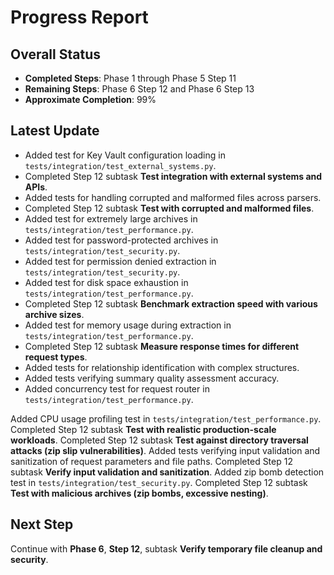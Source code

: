 # Progress Report

## Overall Status
- **Completed Steps**: Phase 1 through Phase 5 Step 11
- **Remaining Steps**: Phase 6 Step 12 and Phase 6 Step 13
- **Approximate Completion**: 99%

## Latest Update
- Added test for Key Vault configuration loading in `tests/integration/test_external_systems.py`.
- Completed Step 12 subtask **Test integration with external systems and APIs**.
- Added tests for handling corrupted and malformed files across parsers.
- Completed Step 12 subtask **Test with corrupted and malformed files**.
- Added test for extremely large archives in `tests/integration/test_performance.py`.
- Added test for password-protected archives in `tests/integration/test_security.py`.
- Added test for permission denied extraction in `tests/integration/test_security.py`.
- Added test for disk space exhaustion in `tests/integration/test_performance.py`.
- Completed Step 12 subtask **Benchmark extraction speed with various archive sizes**.
- Added test for memory usage during extraction in `tests/integration/test_performance.py`.
- Completed Step 12 subtask **Measure response times for different request types**.
- Added tests for relationship identification with complex structures.
- Added tests verifying summary quality assessment accuracy.
- Added concurrency test for request router in `tests/integration/test_performance.py`.

Added CPU usage profiling test in `tests/integration/test_performance.py`.
Completed Step 12 subtask **Test with realistic production-scale workloads**.
Completed Step 12 subtask **Test against directory traversal attacks (zip slip vulnerabilities)**.
Added tests verifying input validation and sanitization of request parameters and file paths.
Completed Step 12 subtask **Verify input validation and sanitization**.
Added zip bomb detection test in `tests/integration/test_security.py`.
Completed Step 12 subtask **Test with malicious archives (zip bombs, excessive nesting)**.

## Next Step
Continue with **Phase 6**, **Step 12**, subtask **Verify temporary file cleanup and security**.
